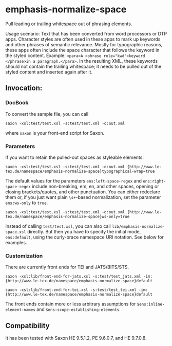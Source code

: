 # emphasis-normalize-space
Pull leading or trailing whitespace out of phrasing elements.

Usage scenario: Text that has been converted from word processors or DTP apps. Character styles are often used in these apps to mark up keywords and other phrases of semantic relevance. Mostly for typographic reasons, these apps often include the space character that follows the keyword in the styled content. Example: `<para>A <phrase role="kwd">keyword </phrase>in a paragraph.</para>`. In the resulting XML, these keywords should not contain the trailing whitespace; it needs to be pulled out of the styled content and inserted again after it.

## Invocation:

### DocBook

To convert the sample file, you can call

```
saxon -xsl:test/test.xsl -s:test/test.xml -o:out.xml
```

where `saxon` is your front-end script for Saxon. 

### Parameters

If you want to retain the pulled-out spaces as styleable elements:

```
saxon -xsl:test/test.xsl -s:test/test.xml -o:out.xml {http://www.le-tex.de/namespace/emphasis-normalize-space}typographical-wrap=true
```

The default values for the parameters `ens:left-space-regex` and `ens:right-space-regex` include non-breaking, em, en, and other spaces, opening or closing brackets/quotes, and other punctuation. You can either redeclare them or, if you just want plain `\s+`-based normalization, set the parameter `ens:ws-only` to `true`.

```
saxon -xsl:test/test.xsl -s:test/test.xml -o:out.xml {http://www.le-tex.de/namespace/emphasis-normalize-space}ws-only=true
```

Instead of calling `test/test.xsl`, you can also call `lib/emphasis-normalize-space.xsl` directly. But then you have to specify the initial mode, `ens:default`, using the curly-brace namespace URI notation. See below for examples.

### Customization

There are currently front ends for TEI and JATS/BITS/STS.

```
saxon -xsl:lib/front-end-for-jats.xsl -s:test/test_jats.xml -im:{http://www.le-tex.de/namespace/emphasis-normalize-space}default
```

```
saxon -xsl:lib/front-end-for-tei.xsl -s:test/test_tei.xml -im:{http://www.le-tex.de/namespace/emphasis-normalize-space}default
```

The front ends contain more or less arbitrary assumptions for `$ens:inline-element-names` and `$ens:scope-establishing-elements`.

## Compatibility

It has been tested with Saxon HE 9.5.1.2, PE 9.6.0.7, and HE 9.7.0.8.